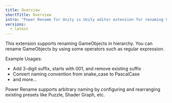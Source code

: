 ```yaml
---
title: Overview
shortTitle: Overview
intro: "Power Rename for Unity is Unity editor extension for renaming GameObjects in hierarchy."
versions:
  - latest
---
```


This extension supports renaming GameObjects in hierarchy.
You can rename GameObjects by using some operators such as regular expression.

Example Usages:

- Add 3-digit suffix, starts with 001, and remove existing suffix
- Convert naming convention from snake_case to PascalCase
- and more...

Power Rename supports arbitrary naming by configuring and rearranging existing presets like Puzzle, Shader Graph, etc.
